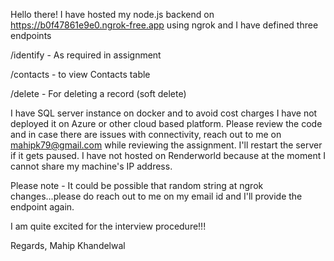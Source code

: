 Hello there!
I have hosted my node.js backend on https://b0f47861e9e0.ngrok-free.app using ngrok and I have defined three endpoints

/identify - As required in assignment 

/contacts - to view Contacts table 

/delete - For deleting a record (soft delete)


I have SQL server instance on docker and to avoid cost charges I have not deployed it on Azure or other cloud based platform. Please review the code and in case there 
are issues with connectivity, reach out to me on mahipk79@gmail.com while reviewing the assignment. I'll restart the server if it gets paused. 
I have not hosted on Renderworld because at the moment I cannot share my machine's IP address. 

Please note - It could be possible that random string at ngrok changes...please do reach out to me on my email id and I'll provide the endpoint again.

I am quite excited for the interview procedure!!!

Regards,
Mahip Khandelwal
